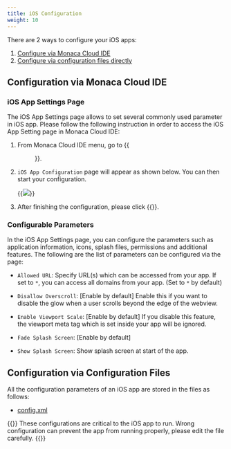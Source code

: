 ```yaml
---
title: iOS Configuration
weight: 10
---
```


There are 2 ways to configure your iOS apps:

1. [Configure via Monaca Cloud IDE](#configuration-via-monaca-cloud-ide)
2. [Configure via configuration files directly](#configuration-via-configuration-files)

##  Configuration via Monaca Cloud IDE

### iOS App Settings Page

The iOS App Settings page allows to set several commonly used parameter
in iOS app. Please follow the following instruction in order to access
the iOS App Setting page in Monaca Cloud IDE:

1.  From Monaca Cloud IDE menu, go to {{<menu menu1="Configure" menu2="App Settings for iOS">}}.

2.  `iOS App Configuration` page will appear as shown below. You can
    then start your configuration.

    {{<img src="/images/reference/config/ios/settings.png">}}

3.  After finishing the configuration, please click {{<guilabel name="Save">}}.

### Configurable Parameters

In the iOS App Settings page, you can configure the parameters such as
application information, icons, splash files, permissions and additional
features. The following are the list of parameters can be configured via
the page:

-   `Allowed URL`: Specify URL(s) which can be accessed from your app.
    If set to `*`, you can access all domains from your app. (Set to `*`
    by default)

-   `Disallow Overscroll`: [Enable by default] Enable this if you want
    to disable the glow when a user scrolls beyond the edge of the
    webview.

-   `Enable Viewport Scale`: [Enable by default] If you disable this
    feature, the viewport meta tag which is set inside your app will be
    ignored.
-   `Fade Splash Screen`: [Enable by default]

-   `Show Splash Screen`: Show splash screen at start of the app.

##  Configuration via Configuration Files

All the configuration parameters of an iOS app are stored in the files
as follows:

- [config.xml](../config_xml)

{{<note>}}
  These configurations are critical to the iOS app to run. Wrong configuration can prevent the app from running properly, please edit the file carefully.
{{</note>}}

